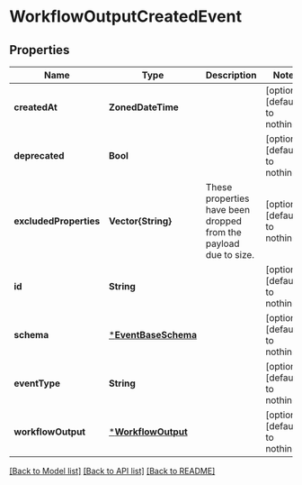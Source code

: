 # WorkflowOutputCreatedEvent


## Properties
Name | Type | Description | Notes
------------ | ------------- | ------------- | -------------
**createdAt** | **ZonedDateTime** |  | [optional] [default to nothing]
**deprecated** | **Bool** |  | [optional] [default to nothing]
**excludedProperties** | **Vector{String}** | These properties have been dropped from the payload due to size.  | [optional] [default to nothing]
**id** | **String** |  | [optional] [default to nothing]
**schema** | [***EventBaseSchema**](EventBaseSchema.md) |  | [optional] [default to nothing]
**eventType** | **String** |  | [optional] [default to nothing]
**workflowOutput** | [***WorkflowOutput**](WorkflowOutput.md) |  | [optional] [default to nothing]


[[Back to Model list]](../README.md#models) [[Back to API list]](../README.md#api-endpoints) [[Back to README]](../README.md)


